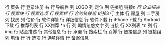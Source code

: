行 页头
    行 登录注册 右
    行 导航栏
        列 LOGO
        列 定位
        列 链接组
            链接*n
    行 企业描述
    行 搜索块
        行 搜索选项
        行 搜索栏
    行 合约链接组 
            链接*3
行 主体
    行 房屋
        列 二手房
        列 找房
        列 估价
    行 软件详情
        行 详细信息
        行 软件下载
            行 iPhone下载
            行 Android下载
    行 推荐列表
        行 XX推荐 *n
            行 
                列 煽情忽悠文字
                列 链接
            行 XX列表 *n
                列 
                    行 img
                    行 贴金描述
                    行 其他信息
    行 
        行 承诺
        行 搜索栏
行 页脚
    行 链接信息
        列 链接组
        列 电话
    行 
        行 选项
        行 选项详情
    行 备案信息